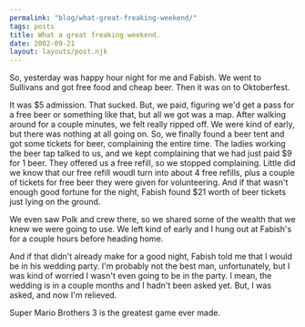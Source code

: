 ```yaml
---
permalink: "blog/what-great-freaking-weekend/"
tags: posts
title: What a great freaking weekend.
date: 2002-09-21
layout: layouts/post.njk
---
```


So, yesterday was happy hour night for me and Fabish. We went to Sullivans and got free food and cheap beer. Then it was on to Oktoberfest. 

It was $5 admission. That sucked. But, we paid, figuring we'd get a pass for a free beer or something like that, but all we got was a map. After walking around for a couple minutes, we felt really ripped off. We were kind of early, but there was nothing at all going on. So, we finally found a beer tent and got some tickets for beer, complaining the entire time. The ladies working the beer tap talked to us, and we kept complaining that we had just paid $9 for 1 beer. They offered us a free refill, so we stopped complaining. Little did we know that our free refill woudl turn into about 4 free refills, plus a couple of tickets for free beer they were given for volunteering. And if that wasn't enough good fortune for the night, Fabish found $21 worth of beer tickets just lying on the ground. 

We even saw Polk and crew there, so we shared some of the wealth that we knew we were going to use. We left kind of early and I hung out at Fabish's for a couple hours before heading home. 

And if that didn't already make for a good night, Fabish told me that I would be in his wedding party. I'm probably not the best man, unfortunately, but I was kind of worried I wasn't even going to be in the party. I mean, the wedding is in a couple months and I hadn't been asked yet. But, I was asked, and now I'm relieved.

Super Mario Brothers 3 is the greatest game ever made.